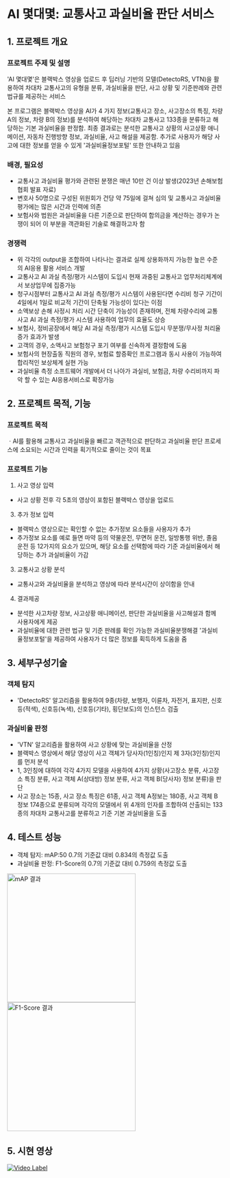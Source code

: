 # AI 몇대몇: 교통사고 과실비율 판단 서비스

## 1. 프로젝트 개요
### 프로젝트 주제 및 설명

'AI 몇대몇'은 블랙박스 영상을 업로드 후 딥러닝 기반의 모델(DetectoRS, VTN)을 활용하여 차대차 교통사고의 유형을 분류, 과실비율을 판단, 사고 상황 및 기준판례와 관련 법규를 제공하는 서비스

본 프로그램은 블랙박스 영상을 AI가 4 가지 정보(교통사고 장소, 사고장소의 특징, 차량 A의 정보, 차량 B의 정보)를 분석하여 해당하는 차대차 교통사고 133종을 분류하고 해당하는 기본 과실비율을 판정함. 최종 결과로는 분석한 교통사고 상황의 사고상황 애니메이션, 자동차 진행방향 정보, 과실비율, 사고 해설을 제공함. 추가로 사용자가 해당 사고에 대한 정보를 얻을 수 있게 '과실비율정보포털' 또한 안내하고 있음

### 배경, 필요성
- 교통사고 과실비율 평가와 관련된 분쟁은 매년 10만 건 이상 발생(2023년 손해보험협회 발표 자료)
- 변호사 50명으로 구성된 위원회가 건당 약 75일에 걸쳐 심의 및 교통사고 과실비율 평가에는 많은 시간과 인력에 의존
- 보험사와 법원은 과실비율을 다른 기준으로 판단하여 합의금을 계산하는 경우가 논쟁이 되어 이 부분을 객관화된 기술로 해결하고자 함

### 경쟁력
- 위 각각의 output을 조합하여 나타나는 결과로 실제 상용화까지 가능한 높은 수준의 AI응용 활용 서비스 개발 
- 교통사고 AI 과실 측정/평가 시스템이 도입시 현재 과중된 교통사고 업무처리체계에서 보상업무에 집중가능
- 청구시점부터 교통사고 AI 과실 측정/평가 시스템이 사용된다면 수리비 청구 기간이 4일에서 1일로 비교적 기간이 단축될 가능성이 있다는 이점
- 소액보상 손해 사정시 처리 시간 단축이 가능성이 존재하며, 전체 차량수리에 교통 사고 AI 과실 측정/평가 시스템 사용하여 업무의 효율도 상승
- 보험사, 정비공장에서 해당 AI 과실 측정/평가 시스템 도입시 무분쟁/무사정 처리율 증가 효과가 발생 
- 고객의 경우, 소액사고 보험청구 포기 여부를 신속하게 결정함에 도움
-  보험사의 현장출동 직원의 경우, 보험료 할증확인 프로그램과 동시 사용이 가능하여 합리적인 보상체계 실현 가능
- 과실비율 측정 소프트웨어 개발에서 더 나아가 과실비, 보험금, 차량 수리비까지 파악 할 수 있는 AI응용서비스로 확장가능

## 2. 프로젝트 목적, 기능

### 프로젝트 목적
ㆍAI를 활용해 교통사고 과실비율을 빠르고 객관적으로 판단하고 과실비율 판단 프로세스에 소요되는 시간과 인력을 획기적으로 줄이는 것이 목표

### 프로젝트 기능
1. 사고 영상 입력
- 사고 상황 전후 각 5초의 영상이 포함된 블랙박스 영상을 업로드
3. 추가 정보 입력
- 블랙박스 영상으로는 확인할 수 없는 추가정보 요소들을 사용자가 추가
- 추가정보 요소를 예로 들면 마약 등의 약물운전, 무면허 운전, 일방통행 위반, 졸음운전 등 12가지의 요소가 있으며, 해당 요소를 선택함에 따라 기준 과실비율에서 해당하는 추가 과실비율이 가감
3. 교통사고 상황 분석
- 교통사고와 과실비율을 분석하고 영상에 따라 분석시간이 상이함을 안내
4. 결과제공
- 분석한 사고차량 정보, 사고상황 애니메이션, 판단한 과실비율을 사고해설과 함께 사용자에게 제공
- 과실비율에 대한 관련 법규 및 기준 판례를 확인 가능한 과실비율분쟁해결 '과실비율정보포털'을 제공하여 사용자가 더 많은 정보를 획득하게 도움을 줌
    
## 3. 세부구성기술

### 객체 탐지
- 'DetectoRS' 알고리즘을 활용하여 9종(차량, 보행자, 이륜차, 자전거, 표지판, 신호등(적색), 신호등(녹색), 신호등(기타), 횡단보도)의 인스턴스 검출 

### 과실비율 판정
- 'VTN' 알고리즘을 활용하여 사고 상황에 맞는 과실비율을 산정
- 블랙박스 영상에서 해당 영상이 사고 객체가 당사자(1인칭)인지 제 3자(3인칭)인지를 먼저 분석
- 1, 3인칭에 대하여 각각 4가지 모델을 사용하여 4가지 상황(사고장소 분류, 사고장소 특징 분류, 사고 객체 A(상대방) 정보 분류, 사고 객체 B(당사자) 정보 분류)을 판단
- 사고 장소는 15종, 사고 장소 특징은 61종, 사고 객체 A정보는 180종, 사고 객체 B정보 174종으로 분류되며 각각의 모델에서 위 4개의 인자를 조합하여 산출되는 133종의 차대차 교통사고를 분류하고 기준 기본 과실비율을 도출

## 4. 테스트 성능
- 객체 탐지: mAP:50 0.7의 기준값 대비 0.834의 측정값 도출 
- 과실비율 판정: F1-Score의 0.7의 기준값 대비 0.759의 측정값 도출
<img width="300" alt="mAP 결과" src="https://github.com/ssunbear/CapstoneDesign/assets/117508164/7193e985-4326-440e-b781-6b28d06aa266">
<img width="300" alt="F1-Score 결과" src="https://github.com/ssunbear/CapstoneDesign/assets/117508164/f6d30945-44aa-4e13-88a2-d5ab215137ef">

## 5. 시현 영상
[![Video Label](http://img.youtube.com/vi/EveaT5FVU/0.jpg)](https://youtu.be/EveaT5FVU)
